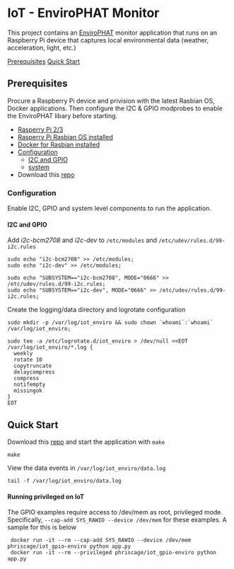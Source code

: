 # IoT - EnviroPHAT Monitor

This project contains an [EnviroPHAT](https://shop.pimoroni.com/products/envirophat) monitor application that runs on an Raspberry Pi device that captures local environmental data (weather, acceleration, light, etc.)

[Prerequisites](#prerequisites)
[Quick Start](#quick_start)


## Prerequisites
Procure a Raspberry Pi device and privision with the latest Rasbian OS, Docker applications. Then configure the I2C & GPIO modprobes to enable the EnviroPHAT libary before starting.

*	[Rasperry Pi 2/3](https://www.raspberrypi.org)
*	[Rasperry Pi Rasbian OS installed](https://www.raspberrypi.org/documentation/installation/installing-images/)
*	[Docker for Rasbian installed](https://docs.docker.com/engine/install/debian/#install-using-the-convenience-script)
*	[Configuration](#configuration)
	*	[I2C and GPIO](#i2c_and_gpio)
	*	[system](#system)
*	Download this [repo](https://github.com/phriscage/iot_enviro)


### Configuration
Enable I2C, GPIO and system level components to run the application.


#### I2C and GPIO
Add *i2c-bcm2708* and *i2c-dev* to `/etc/modules` and `/etc/udev/rules.d/99-i2c.rules`

	sudo echo "i2c-bcm2708" >> /etc/modules;
	sudo echo "i2c-dev" >> /etc/modules;

	sudo echo "SUBSYSTEM=="i2c-bcm2708", MODE="0666" >> /etc/udev/rules.d/99-i2c.rules;
	sudo echo "SUBSYSTEM=="i2c-dev", MODE="0666" >> /etc/udev/rules.d/99-i2c.rules;

Create the logging/data directory and logrotate configuration

	sudo mkdir -p /var/log/iot_enviro && sudo chown `whoami`:`whoami` /var/log/iot_enviro;

```
sudo tee -a /etc/logrotate.d/iot_enviro > /dev/null <<EOT
/var/log/iot_enviro/*.log {
  weekly
  rotate 10
  copytruncate
  delaycompress
  compress
  notifempty
  missingok
}
EOT
```


## Quick Start
Download this [repo](https://github.com/phriscage/iot_enviro) and start the application with `make`

	make

View the data events in `/var/log/iot_enviro/data.log`

	tail -f /var/log/iot_enviro/data.log


#### Running privileged on IoT
The GPIO examples require access to /dev/mem as root, privileged mode. Specifically, `--cap-add SYS_RAWIO --device /dev/mem` for these examples. A sample for this is below

	 docker run -it --rm --cap-add SYS_RAWIO --device /dev/mem phriscage/iot_gpio-enviro python app.py
	 docker run -it --rm --privileged phriscage/iot_gpio-enviro python app.py

